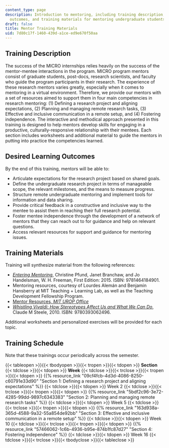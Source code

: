 ```yaml
---
content_type: page
description: Introduction to mentoring, including training description, desired learning
  outcomes, and training materials for mentoring undergraduate students.
draft: false
title: Mentor Training Materials
uid: 7d80c17f-1460-439d-a1ce-ed9e670f50aa
---
```

## Training Description

The success of the MICRO internships relies heavily on the success of the mentor-mentee interactions in the program. MICRO program mentors consist of graduate students, post-docs, research scientists, and faculty who guide the program participants in their research. The experience of these research mentors varies greatly, especially when it comes to mentoring in a virtual environment. Therefore, we provide our mentors with a set of resources aimed to support them in four main competencies in research mentoring: (1) Defining a research project and aligning expectations, (2) Planning and managing remote research tasks, (3) Effective and inclusive communication in a remote setup, and (4) Fostering independence. The interactive and methodical approach presented in this training is designed to help mentors develop skills for engaging in a productive, culturally-responsive relationship with their mentees. Each section includes worksheets and additional material to guide the mentors in putting into practice the competencies learned.

## Desired Learning Outcomes

By the end of this training, mentors will be able to:

- Articulate expectations for the research project based on shared goals.
- Define the undergraduate research project in terms of manageable scope, the relevant milestones, and the means to measure progress.
- Structure remote undergraduate mentoring and implement tools for information and data sharing.
- Provide critical feedback in a constructive and inclusive way to the mentee to assist them in reaching their full research potential.
- Foster mentee independence through the development of a network of mentors that they can reach out to for guidance and help on relevant questions.
- Access relevant resources for support and guidance for mentoring issues.

## Training Materials

Training will synthesize material from the following references:

- [*Entering Mentoring*](https://cimerproject.org/entering-mentoring/), Christine Pfund, Janet Branchaw, and Jo Handelsman, W. H. Freeman, First Edition: 2015. ISBN: 9781464184901.
- Mentoring resources, courtesy of Lourdes Alemán and Benjamin Hansberry at MIT Teaching + Learning Lab, as well as the Teaching Development Fellowship Program.
- [Mentor Resources, *MIT UROP Office*](https://urop.mit.edu/mentors/resources)
- [*Whistling Vivaldi: How Stereotypes Affect Us and What We Can Do*](https://wwnorton.com/books/Whistling-Vivaldi/), Claude M Steele, 2010. ISBN: 9780393062496.

Additional worksheets and personalized exercises will be provided for each topic.

## Training Schedule

Note that these trainings occur periodically across the semester.

{{< tableopen >}}{{< tbodyopen >}}{{< tropen >}}{{< tdopen >}}
**Section**
{{< tdclose >}}{{< tdopen >}}
**Week**
{{< tdclose >}}{{< trclose >}}{{< tropen >}}{{< tdopen >}}
{{% resource_link "09cf4fcb-4d3d-4086-8250-c60791e33d90" "Section 1: Defining a research project and aligning expectations" %}}
{{< tdclose >}}{{< tdopen >}}
Week 2
{{< tdclose >}}{{< trclose >}}{{< tropen >}}{{< tdopen >}}
{{% resource_link "5bdf2c96-3e72-4285-99dd-9897c6343383" "Section 2: Planning and managing remote research tasks" %}}
{{< tdclose >}}{{< tdopen >}}
Week 5
{{< tdclose >}}{{< trclose >}}{{< tropen >}}{{< tdopen >}}
{{% resource_link "163d938a-365d-4588-9a32-55a854de92bb" "Section 3: Effective and inclusive communication in a remote setup" %}}
{{< tdclose >}}{{< tdopen >}}
Week 10
{{< tdclose >}}{{< trclose >}}{{< tropen >}}{{< tdopen >}}
{{% resource_link "57466062-1c6b-4936-b95e-874b1fc87d27" "Section 4: Fostering independence" %}}
{{< tdclose >}}{{< tdopen >}}
Week 16
{{< tdclose >}}{{< trclose >}}{{< tbodyclose >}}{{< tableclose >}}